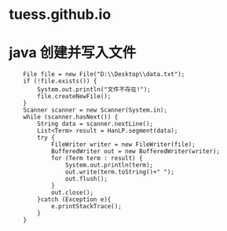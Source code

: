 # tuess.github.io
# java 创建并写入文件
        File file = new File("D:\\Desktop\\data.txt");
        if (!file.exists()) {
            System.out.println("文件不存在!");
            file.createNewFile();
        }
        Scanner scanner = new Scanner(System.in);
        while (scanner.hasNext()) {
            String data = scanner.nextLine();
            List<Term> result = HanLP.segment(data);
            try {
                FileWriter writer = new FileWriter(file);
                BufferedWriter out = new BufferedWriter(writer);
                for (Term term : result) {
                    System.out.println(term);
                    out.write(term.toString()+" ");
                    out.flush();
                }
                out.close();
            }catch (Exception e){
                e.printStackTrace();
            }
        }
